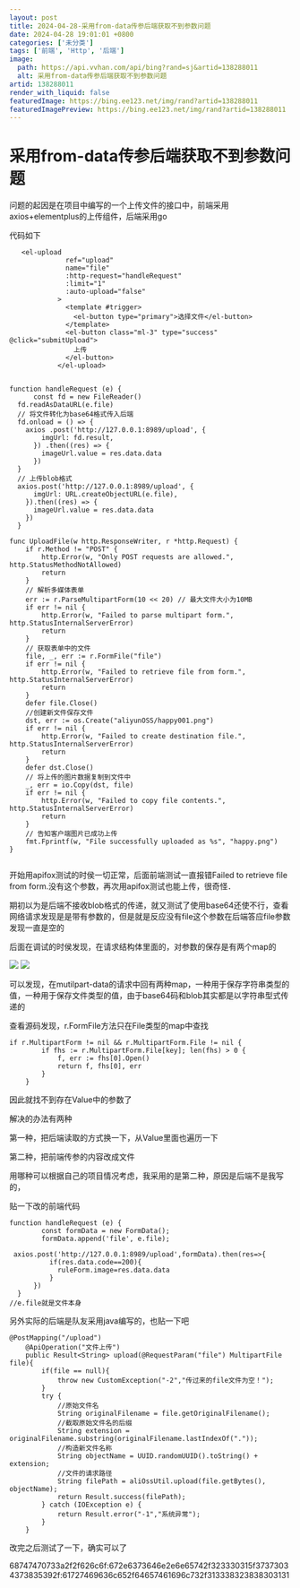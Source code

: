 ```yaml
---
layout: post
title: 2024-04-28-采用from-data传参后端获取不到参数问题
date: 2024-04-28 19:01:01 +0800
categories: ['未分类']
tags: ['前端', 'Http', '后端']
image:
  path: https://api.vvhan.com/api/bing?rand=sj&artid=138288011
  alt: 采用from-data传参后端获取不到参数问题
artid: 138288011
render_with_liquid: false
featuredImage: https://bing.ee123.net/img/rand?artid=138288011
featuredImagePreview: https://bing.ee123.net/img/rand?artid=138288011
---
```


# 采用from-data传参后端获取不到参数问题

问题的起因是在项目中编写的一个上传文件的接口中，前端采用axios+elementplus的上传组件，后端采用go

代码如下

```
   <el-upload
              ref="upload"
              name="file"
              :http-request="handleRequest"
              :limit="1"
              :auto-upload="false"
            >
              <template #trigger>
                <el-button type="primary">选择文件</el-button>
              </template>
              <el-button class="ml-3" type="success" @click="submitUpload">
                上传
              </el-button>
            </el-upload>
```

```
​
function handleRequest (e) {
      const fd = new FileReader()
  fd.readAsDataURL(e.file)
  // 将文件转化为base64格式传入后端
  fd.onload = () => {
    axios .post('http://127.0.0.1:8989/upload', {
        imgUrl: fd.result,
      }) .then((res) => {
        imageUrl.value = res.data.data
      })
  }
  // 上传blob格式
  axios.post('http://127.0.0.1:8989/upload', {
      imgUrl: URL.createObjectURL(e.file),
    }).then((res) => {
      imageUrl.value = res.data.data
    }) 
  }
```

```
func UploadFile(w http.ResponseWriter, r *http.Request) {
    if r.Method != "POST" {
        http.Error(w, "Only POST requests are allowed.", http.StatusMethodNotAllowed)
        return
    }
    // 解析多媒体表单
    err := r.ParseMultipartForm(10 << 20) // 最大文件大小为10MB
    if err != nil {
        http.Error(w, "Failed to parse multipart form.", http.StatusInternalServerError)
        return
    }
    // 获取表单中的文件
    file, _, err := r.FormFile("file")
    if err != nil {
        http.Error(w, "Failed to retrieve file from form.", http.StatusInternalServerError)
        return
    }
    defer file.Close()
    //创建新文件保存文件
    dst, err := os.Create("aliyunOSS/happy001.png")
    if err != nil {
        http.Error(w, "Failed to create destination file.", http.StatusInternalServerError)
        return
    }
    defer dst.Close()
    // 将上传的图片数据复制到文件中
    _, err = io.Copy(dst, file)
    if err != nil {
        http.Error(w, "Failed to copy file contents.", http.StatusInternalServerError)
        return
    }
    // 告知客户端图片已成功上传
    fmt.Fprintf(w, "File successfully uploaded as %s", "happy.png")
}
​
```

开始用apifox测试的时侯一切正常，后面前端测试一直报错Failed to retrieve file from form.没有这个参数，再次用apifox测试也能上传，很奇怪．

期初以为是后端不接收blob格式的传递，就又测试了使用base64还使不行，查看网络请求发现是是带有参数的，但是就是反应没有file这个参数在后端答应file参数发现一直是空的

后面在调试的时侯发现，在请求结构体里面的，对参数的保存是有两个map的

![](https://i-blog.csdnimg.cn/blog_migrate/c8aa06308a61675195f4f84c58ffed78.png)
![](https://i-blog.csdnimg.cn/blog_migrate/57851ddef565c964e14970cf53ba2708.png)

可以发现，在mutilpart-data的请求中回有两种map，一种用于保存字符串类型的值，一种用于保存文件类型的值，由于base64码和blob其实都是以字符串型式传递的

查看源码发现，r.FormFile方法只在File类型的map中查找

```
if r.MultipartForm != nil && r.MultipartForm.File != nil {
        if fhs := r.MultipartForm.File[key]; len(fhs) > 0 {
            f, err := fhs[0].Open()
            return f, fhs[0], err
        }
    }
```

因此就找不到存在Value中的参数了

解决的办法有两种

第一种，把后端读取的方式换一下，从Value里面也遍历一下

第二种，把前端传参的内容改成文件

用哪种可以根据自己的项目情况考虑，我采用的是第二种，原因是后端不是我写的，

贴一下改的前端代码

```
function handleRequest (e) {
        const formData = new FormData();
        formData.append('file', e.file); 
         axios.post('http://127.0.0.1:8989/upload',formData).then(res=>{
          if(res.data.code==200){
            ruleForm.image=res.data.data
          }
      })
  }
//e.file就是文件本身
```

另外实际的后端是队友采用java编写的，也贴一下吧

```
@PostMapping("/upload")
    @ApiOperation("文件上传")
    public Result<String> upload(@RequestParam("file") MultipartFile file){
        if(file == null){
            throw new CustomException("-2","传过来的file文件为空！");
        }
        try {
            //原始文件名
            String originalFilename = file.getOriginalFilename();
            //截取原始文件名的后缀
            String extension = originalFilename.substring(originalFilename.lastIndexOf("."));
            //构造新文件名称
            String objectName = UUID.randomUUID().toString() + extension;
            //文件的请求路径
            String filePath = aliOssUtil.upload(file.getBytes(), objectName);
            return Result.success(filePath);
        } catch (IOException e) {
            return Result.error("-1","系统异常");
        }
    }
```

改完之后测试了一下，确实可以了

68747470733a2f2f626c6f:672e6373646e2e6e65742f323330315f37373034373835392f:61727469636c652f64657461696c732f313338323838303131